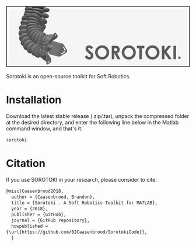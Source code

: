 <div align="center">
	<img src="./bin/src/softrobot.png" width="600">
</div>

Sorotoki is an open-source toolkit for Soft Robotics. 

# Installation
Download the latest stable release (.zip/.tar), unpack the compressed folder at the desired directory, and enter the following line below in the Matlab command window, and that's it.

```cpp
sorotoki
```

# Citation
If you use SOROTOKI in your research, please consider to cite:
```
@misc{Caasenbrood2018,
  author = {Caasenbrood, Brandon},
  title = {Sorotoki - A Soft Robotics Toolkit for MATLAB},
  year = {2018},
  publisher = {GitHub},
  journal = {GitHub repository},
  howpublished = {\url{https://github.com/BJCaasenbrood/SorotokiCode}},
  }
```
